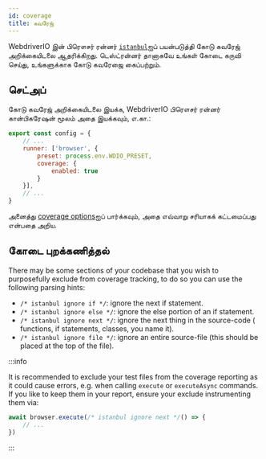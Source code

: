 ```yaml
---
id: coverage
title: கவரேஜ்
---
```


WebdriverIO இன் பிரௌசர் ரன்னர் [` istanbul `](https://istanbul.js.org/)ஐப் பயன்படுத்தி கோடு கவரேஜ் அறிக்கையிடலை ஆதரிக்கிறது. டெஸ்ட்ரன்னர் தானாகவே உங்கள் கோடை கருவி செய்து, உங்களுக்காக கோடு கவரேஜை கைப்பற்றும்.

## செட்அப்

கோடு கவரேஜ் அறிக்கையிடலை இயக்க, WebdriverIO பிரௌசர் ரன்னர் கான்பிகரேஷன் மூலம் அதை இயக்கவும், எ.கா.:

```js title=wdio.conf.js
export const config = {
    // ...
    runner: ['browser', {
        preset: process.env.WDIO_PRESET,
        coverage: {
            enabled: true
        }
    }],
    // ...
}
```

அனைத்து [coverage options](/docs/runner#coverage-options)ஐப் பார்க்கவும், அதை எவ்வாறு சரியாகக் கட்டமைப்பது என்பதை அறிய.

## கோடை புறக்கணித்தல்

There may be some sections of your codebase that you wish to purposefully exclude from coverage tracking, to do so you can use the following parsing hints:

- `/* istanbul ignore if */`: ignore the next if statement.
- `/* istanbul ignore else */`: ignore the else portion of an if statement.
- `/* istanbul ignore next */`: ignore the next thing in the source-code ( functions, if statements, classes, you name it).
- `/* istanbul ignore file */`: ignore an entire source-file (this should be placed at the top of the file).

:::info

It is recommended to exclude your test files from the coverage reporting as it could cause errors, e.g. when calling `execute` or `executeAsync` commands. If you like to keep them in your report, ensure your exclude instrumenting them via:

```ts
await browser.execute(/* istanbul ignore next */() => {
    // ...
})
```

:::
